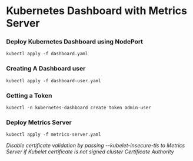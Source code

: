 # Kubernetes Dashboard with Metrics Server

### Deploy Kubernetes Dashboard using NodePort
```
kubectl apply -f dashboard.yaml
```

### Creating A Dashboard user
```
kubectl apply -f dashboard-user.yaml
```

### Getting a Token
```
kubectl -n kubernetes-dashboard create token admin-user
```

### Deploy Metrics Server
```
kubectl apply -f metrics-server.yaml
```

_Disable certificate validation by passing --kubelet-insecure-tls to Metrics Server if Kubelet certificate is not signed cluster Certificate Authority_
